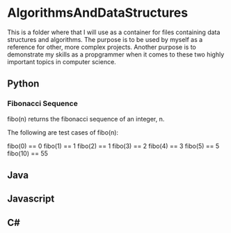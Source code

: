 # AlgorithmsAndDataStructures
This is a folder where that I will use as a container for files containing data structures and algorithms. The purpose is to be used by myself as a reference for other, more complex projects. Another purpose is to demonstrate my skills as a propgrammer when it comes to these two highly important topics in computer science.


## Python

### Fibonacci Sequence
fibo(n) returns the fibonacci sequence of an integer, n.

The following are test cases of fibo(n):

fibo(0) == 0
fibo(1) == 1
fibo(2) == 1
fibo(3) == 2
fibo(4) == 3
fibo(5) == 5
fibo(10) == 55

## Java

## Javascript

## C#

